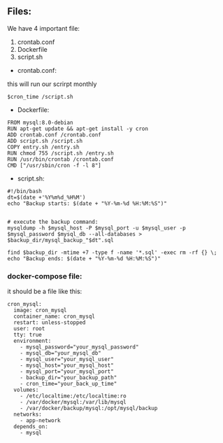 ## Files:

We have 4 important file:
1. crontab.conf
2. Dockerfile
3. script.sh

- crontab.conf:

this will run our scrirpt monthly
```
$cron_time /script.sh
```
- Dockerfile:
```
FROM mysql:8.0-debian
RUN apt-get update && apt-get install -y cron
ADD crontab.conf /crontab.conf
ADD script.sh /script.sh
COPY entry.sh /entry.sh
RUN chmod 755 /script.sh /entry.sh
RUN /usr/bin/crontab /crontab.conf
CMD ["/usr/sbin/cron -f -l 8"]
```
- script.sh:
```
#!/bin/bash
dt=$(date +'%Y%m%d_%H%M')
echo "Backup starts: $(date + "%Y-%m-%d %H:%M:%S")"


# execute the backup command:
mysqldump -h $mysql_host -P $mysql_port -u $mysql_user -p $mysql_password $mysql_db --all-databases > $backup_dir/mysql_backup_"$dt".sql

find $backup_dir -mtime +7 -type f -name '*.sql' -exec rm -rf {} \;
echo "Backup ends: $(date + "%Y-%m-%d %H:%M:%S")"
```

### docker-compose file:
it should be a file like this:
```
cron_mysql:
  image: cron_mysql
  container_name: cron_mysql
  restart: unless-stopped
  user: root
  tty: true
  environment:
    - mysql_password="your_mysql_password"
    - mysql_db="your_mysql_db"
    - mysql_user="your_mysql_user"
    - mysql_host="your_mysql_host"
    - mysql_port="your_mysql_port"
    - backup_dir="your_backup_path"
    - cron_time="your_back_up_time"
  volumes:
    - /etc/localtime:/etc/localtime:ro
    - /var/docker/mysql:/var/lib/mysql
    - /var/docker/backup/mysql:/opt/mysql/backup
  networks:
    - app-network
  depends_on:
    - mysql
```
